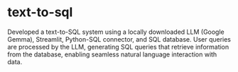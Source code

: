 # text-to-sql
Developed a text-to-SQL system using a locally downloaded LLM (Google Gemma), Streamlit, Python-SQL connector, and SQL database. User queries are processed by the LLM, generating SQL queries that retrieve information from the database, enabling seamless natural language interaction with data.
